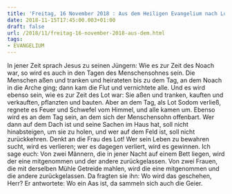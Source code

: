 ```yaml
---
title: 'Freitag, 16 November 2018 : Aus dem Heiligen Evangelium nach Lukas - Lk 17,26-37.'
date: 2018-11-15T17:45:00.003+01:00
draft: false
url: /2018/11/freitag-16-november-2018-aus-dem.html
tags: 
- EVANGELIUM
---
```


In jener Zeit sprach Jesus zu seinen Jüngern: Wie es zur Zeit des Noach war, so wird es auch in den Tagen des Menschensohnes sein. Die Menschen aßen und tranken und heirateten bis zu dem Tag, an dem Noach in die Arche ging; dann kam die Flut und vernichtete alle. Und es wird ebenso sein, wie es zur Zeit des Lot war: Sie aßen und tranken, kauften und verkauften, pflanzten und bauten. Aber an dem Tag, als Lot Sodom verließ, regnete es Feuer und Schwefel vom Himmel, und alle kamen um. Ebenso wird es an dem Tag sein, an dem sich der Menschensohn offenbart. Wer dann auf dem Dach ist und seine Sachen im Haus hat, soll nicht hinabsteigen, um sie zu holen, und wer auf dem Feld ist, soll nicht zurückkehren. Denkt an die Frau des Lot! Wer sein Leben zu bewahren sucht, wird es verlieren; wer es dagegen verliert, wird es gewinnen. Ich sage euch: Von zwei Männern, die in jener Nacht auf einem Bett liegen, wird der eine mitgenommen und der andere zurückgelassen. Von zwei Frauen, die mit derselben Mühle Getreide mahlen, wird die eine mitgenommen und die andere zurückgelassen. Da fragten sie ihn: Wo wird das geschehen, Herr? Er antwortete: Wo ein Aas ist, da sammeln sich auch die Geier.